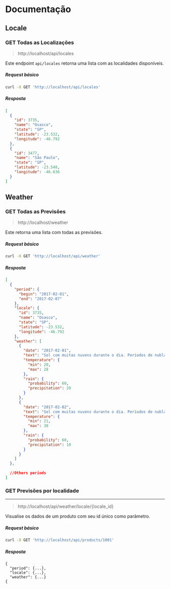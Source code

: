 # Documentação

## Locale

###  GET Todas as Localizações

> http://localhost/api/locales

Este endpoint `api/locales` retorna uma lista com as localidades disponíveis.

##### Request básico

```bash
curl -X GET 'http://localhost/api/locales'
```
##### Resposta

```json
[
  {
    "id": 3735,
    "name": "Osasco",
    "state": "SP",
    "latitude": -23.532,
    "longitude": -46.792
  },
  {
    "id": 3477,
    "name": "São Paulo",
    "state": "SP",
    "latitude": -23.548,
    "longitude": -46.636
  }
]
```

## Weather

### GET Todas as Previsões

> http://localhost/weather

Este retorna uma lista com todas as previsões.

##### Request básico

```bash
curl -X GET 'http://localhost/api/weather'
```
##### Resposta

```json
[
  {
    "period": {
      "begin": "2017-02-01",
      "end": "2017-02-07"
    },
    "locale": {
      "id": 3735,
      "name": "Osasco",
      "state": "SP",
      "latitude": -23.532,
      "longitude": -46.792
    },
    "weather": [
      {
        "date": "2017-02-01",
        "text": "Sol com muitas nuvens durante o dia. Períodos de nublado, com chuva a qualquer hora.",
        "temperature": {
          "min": 20,
          "max": 28
        },
        "rain": {
          "probability": 60,
          "precipitation": 20
        }
      },
      {
        "date": "2017-02-02",
        "text": "Sol com muitas nuvens durante o dia. Períodos de nublado, com chuva a qualquer hora.",
        "temperature": {
          "min": 21,
          "max": 30
        },
        "rain": {
          "probability": 60,
          "precipitation": 10
        }
      }
    ]  
  },
  
  //Others periods
]  
```

### GET Previsões por localidade
___

> http://localhost/api/weather/locale/{locale_id}

Visualise os dados de um produto com seu id único como parâmetro.

##### Request básico
```bash
curl -X GET 'http://localhost/api/products/1001'
```

##### Resposta
```
{
  "period": {...},
  "locale": {...},
  "weather": {...}
{





